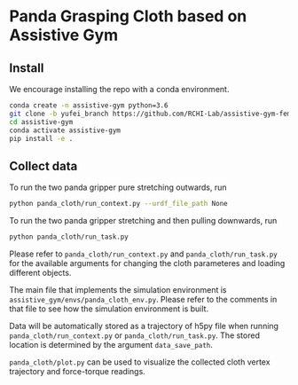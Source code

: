 
# Panda Grasping Cloth based on Assistive Gym 
## Install
We encourage installing the repo with a conda environment.
```bash
conda create -n assistive-gym python=3.6
git clone -b yufei_branch https://github.com/RCHI-Lab/assistive-gym-fem.git
cd assistive-gym
conda activate assistive-gym
pip install -e .
```

## Collect data
To run the two panda gripper pure stretching outwards, run
```bash
python panda_cloth/run_context.py --urdf_file_path None
``` 
To run the two panda gripper stretching and then pulling downwards, run
 ```bash
python panda_cloth/run_task.py 
``` 
Please refer to `panda_cloth/run_context.py` and ``panda_cloth/run_task.py`` for the available arguments for changing the cloth parameteres and loading different objects.

The main file that implements the simulation environment is `assistive_gym/envs/panda_cloth_env.py`.
Please refer to the comments in that file to see how the simulation environment is built.

Data will be automatically stored as a trajectory of h5py file when running `panda_cloth/run_context.py` or `panda_cloth/run_task.py`. The stored location is determined by the argument `data_save_path`.

`panda_cloth/plot.py` can be used to visualize the collected cloth vertex trajectory and force-torque readings. 